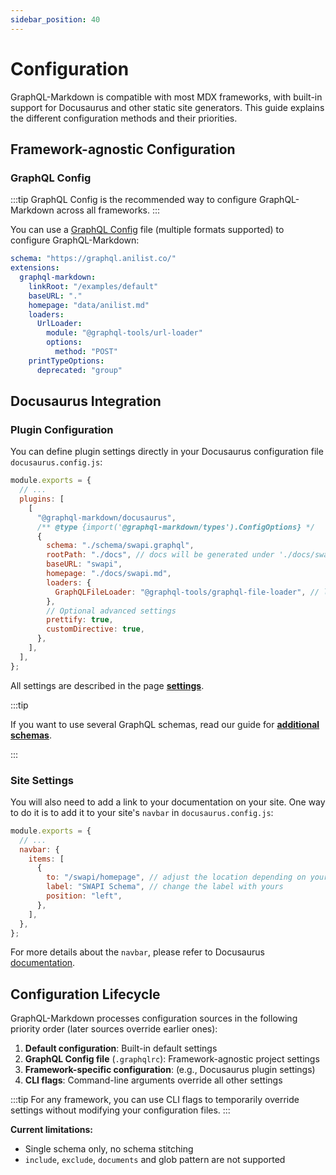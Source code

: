 ```yaml
---
sidebar_position: 40
---
```


# Configuration

GraphQL-Markdown is compatible with most MDX frameworks, with built-in support for Docusaurus and other static site generators. This guide explains the different configuration methods and their priorities.

## Framework-agnostic Configuration

### GraphQL Config

:::tip
GraphQL Config is the recommended way to configure GraphQL-Markdown across all frameworks.
:::

You can use a [GraphQL Config](https://the-guild.dev/graphql/config/docs/user/usage) file (multiple formats supported) to configure GraphQL-Markdown:

```yaml title=".graphqlrc"
schema: "https://graphql.anilist.co/"
extensions:
  graphql-markdown:
    linkRoot: "/examples/default"
    baseURL: "."
    homepage: "data/anilist.md"
    loaders:
      UrlLoader:
        module: "@graphql-tools/url-loader"
        options:
          method: "POST"
    printTypeOptions:
      deprecated: "group"
```

## Docusaurus Integration

### Plugin Configuration

You can define plugin settings directly in your Docusaurus configuration file `docusaurus.config.js`:

```js title="docusaurus.config.js"
module.exports = {
  // ...
  plugins: [
    [
      "@graphql-markdown/docusaurus",
      /** @type {import('@graphql-markdown/types').ConfigOptions} */
      {
        schema: "./schema/swapi.graphql",
        rootPath: "./docs", // docs will be generated under './docs/swapi' (rootPath/baseURL)
        baseURL: "swapi",
        homepage: "./docs/swapi.md",
        loaders: {
          GraphQLFileLoader: "@graphql-tools/graphql-file-loader", // local file schema
        },
        // Optional advanced settings
        prettify: true,
        customDirective: true,
      },
    ],
  ],
};
```

All settings are described in the page **[settings](/docs/settings)**.

:::tip

If you want to use several GraphQL schemas, read our guide for **[additional schemas](/docs/advanced/additional-schema)**.

:::

### Site Settings

You will also need to add a link to your documentation on your site. One way to do it is to add it to your site's `navbar` in `docusaurus.config.js`:

```js title="docusaurus.config.js"
module.exports = {
  // ...
  navbar: {
    items: [
      {
        to: "/swapi/homepage", // adjust the location depending on your baseURL (see configuration)
        label: "SWAPI Schema", // change the label with yours
        position: "left",
      },
    ],
  },
};
```

For more details about the `navbar`, please refer to Docusaurus [documentation](https://docusaurus.io/docs/api/themes/configuration#navbar).

## Configuration Lifecycle

GraphQL-Markdown processes configuration sources in the following priority order (later sources override earlier ones):

1. **Default configuration**: Built-in default settings
2. **GraphQL Config file** (`.graphqlrc`): Framework-agnostic project settings
3. **Framework-specific configuration**: (e.g., Docusaurus plugin settings)
4. **CLI flags**: Command-line arguments override all other settings

:::tip
For any framework, you can use CLI flags to temporarily override settings without modifying your configuration files.
:::

**Current limitations:**
- Single schema only, no schema stitching
- `include`, `exclude`, `documents` and glob pattern are not supported
